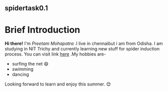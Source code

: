 ## spidertask0.1
# **Brief Introduction**
**Hi there!** I'm *Preetam Mohapatra* .I live in chennaibut i am from Odisha. I am studying in NIT Trichy and currently learning new stuff for spider induction process. You can visit link [here](https://spider.nitt.edu/inductions/) .My hobbies are-
* surfing the net :smile:
* swimming
* dancing

Looking forward to learn and enjoy this summer. :blush:
